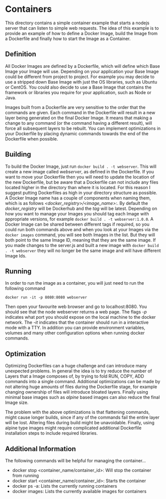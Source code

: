# Containers

This directory contains a simple container example that starts a nodejs server that can listen to simple web requests.
The idea of this example is to provide an example of how to define a Docker Image, build the Image from a Dockerfile
and finally how to start the Image as a Container.

## Definition

All Docker Images are defined by a Dockerfile, which will define which Base Image your Image will use. Depending on your
application your Base Image could be different from project to project. For example you may decide to use a stripped down
Base Image with just the OS libraries, such as Ubuntu or CentOS. You could also decide to use a Base Image that contains
the framework or libraries you require for your application, such as Node or Java.

Images built from a Dockerfile are very sensitive to the order that the commands are given. Each command in the 
Dockerfile will result in a new layer being generated on the final Docker Image. It means that making a change to
any command (or the command having a different result), will force all subsequent layers to be rebuilt. You can implement
optimizations in your Dockerfile by placing dynamic commands towards the end of the Dockerfile when possible.

## Building

To build the Docker Image, just run `docker build . -t webserver`. This will create a new image called _webserver_, as 
defined in the Dockerfile. If you want to move your Dockerfile then you will need to update the location of the new
Dockerfile, but be aware that a Dockerfile can not include any files located higher in the directory than where it is
located. For this reason I suggest putting Dockerfiles as high in your directory structure as possible. A Docker Image
name has a couple of components when naming them, which is as follows _<docker_registry>/<image_name>:<tag>_. By default
the _docker_registry_ will be Dockerhub and the _tag_ will be latest. Depending on how you want to manage your Images
you should tag each Image with appropriate versions, for example `docker build . -t webserver:1.0.0`. A Docker Image can
be shared between different tags if required, so you could run both commands above and when you look at your Images via
the `docker images` command, you will see both Images in the list. But they will both point to the same Image ID, meaning
that they are the same image. If you made changes to the server.js and built a new image with `docker build . -t webserver`
they will no longer be the same image and will have different Image Ids.

## Running

In order to run the image as a container, you will just need to run the following command 
```
docker run -it -p 8080:8080 webserver
```
Then open your favourite web browser and go to localhost:8080. You should see that the node webserver returns
a web page. The flags *-p* indicates what port you should expose on the local machine to the docker network. The *-it*
indicates that the container should run in a interactive mode with a TTY. In addition you can provide environment 
variables, volumes and many other configuration options when running docker commands.

## Optimization

Optimizing Dockerfiles can a huge challenge and can introduce many unexpected problems. In general the idea is to try
reduce the number of Layers that a Image composes of, by trying to fold RUN, COPY, ADD commands into a single command.
Additional optimizations can be made by not altering huge amounts of files during the Dockerfile stage, for example
changing ownership of files will introduce bloated layers. Finally using minimal base images such as _alpine_ based
images can also reduce the final Image size.

The problem with the above optimizations is that flattening commands, might cause longer builds, since if any of the 
commands fail the entire layer will be lost. Altering files during build might be unavoidable. Finally, using alpine
type images might require complicated additional Dockerfile installation steps to include required libraries.

## Additional Information

The following commands will be helpful for managing the container...

* docker stop <container_name/container_id>: Will stop the container from running
* docker start <container_name/container_id>: Starts the container
* docker ps -a: Lists the currently running containers
* docker images: Lists the currently available images for containers
